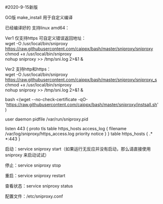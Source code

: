 
#2020-9-15新版

GO版 make_install 用于自定义编译

已经编译好的 支持linux amd64：

Ver1 仅支持https 可自定义错误返回地址：<br>
wget -O /usr/local/bin/sniproxy https://raw.githubusercontent.com/caippx/bash/master/sniproxy/sniproxy <br>
chmod +x /usr/local/bin/sniproxy<br>
nohup sniproxy >> /tmp/sni.log 2>&1 &<br>


Ver2 支持http和https：<br>
wget -O /usr/local/bin/sniproxy https://raw.githubusercontent.com/caippx/bash/master/sniproxy/sniproxy_s<br>
chmod +x /usr/local/bin/sniproxy<br>
nohup sniproxy >> /tmp/sni.log 2>&1 &<br>

bash <(wget --no-check-certificate -qO- 'https://raw.githubusercontent.com/caippx/bash/master/sniproxy/instsall.sh')


user daemon
pidfile /var/run/sniproxy.pid
 
listen 443 {
 proto tls
 table https_hosts
 access_log {
  filename /var/log/sniproxy/https_access.log
  priority notice
 }
}
table https_hosts {
 .* *:443
}


启动：service sniproxy start（如果运行无反应并没有启动，那么请直接使用 sniproxy 来启动试试）

停止：service sniproxy stop

重启：service sniproxy restart

查看状态：service sniproxy status

配置文件：/etc/sniproxy.conf

